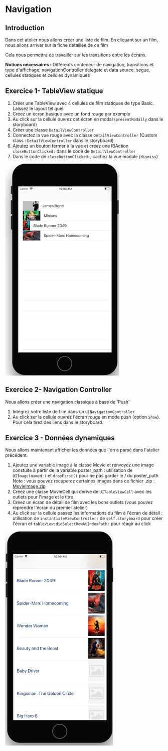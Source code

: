 # Navigation

## Introduction

Dans cet atelier nous allons créer une liste de film. En cliquant sur un film, nous allons arriver sur la fiche détaillée de ce film

Cela nous permettra de travailler sur les transitions entre les écrans.

**Notions nécessaires :** Différents conteneur de navigation, transitions et type d'affichage, navigationController delegate et data source, segue, cellules statiques et cellules dynamiques

## Exercice 1- TableView statique

1. Créer une TableView avec 4 cellules de film statiques de type Basic. Laissez le layout tel quel.
2. Créez un écran basique avec un fond rouge par exemple
3. Au click sur la cellule ouvrez cet écran en modal (`presentModally` dans le storyboard)
4. Créer une classe `DetailViewController`
5. Connectez la vue rouge avec la classe `DetailViewController` (Custom class : `DetailViewController` dans le storyboard)
6. Ajoutez un bouton fermer à la vue et créez une IBAction `closeButtonClicked:` dans le code de `DetailViewController`
7. Dans le code de `closeButtonClicked:`, cachez la vue modale (`dismiss`)

![](/assets/Navigation_1.png)


## Exercice 2- Navigation Controller

Nous allons créer une navigation classique à base de 'Push'

1. Intégrez votre liste de film dans un `UINavigationController`
2. Au click sur la cellule ouvrez l'écran rouge en mode push (option `Show`). Pour cela tirez des liens dans le storyboard.

## Exercice 3 - Données dynamiques

Nous allons maintenant afficher les données que l'on a parsé dans l'atelier précédent.

1. Ajoutez une variable image à la classe Movie et renvoyez une image constuite à partir de la variable poster_path : utilisation de `UIImage(named:)` et `dropFirst()` pour ne pas garder le / du poster_path
Note : vous pouvez récuperez certaines images dans ce fichier .zip : [MovieImage.zip](/ressources/MovieImage.zip)
2. Créez une classe MovieCell qui dérive de `UITableViewCell` avec les outlets pour l'image et le titre
2. Créez un écran de détail de film avec les bons outlets (vous pouvez reprendre l'écran du premier atelier)
3. Au click sur la cellule passez les informations du film à l'écran de détail : utilisation de `instantiateViewController:` de `self.storyboard` pour créer l'écran et  `tableView:didSelectRowAtIndexPath:` pour réagir au click

![](/assets/Navigation_ListeDynamique.png)




